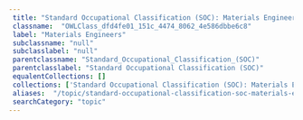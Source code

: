 ```yaml
--- 
 title: "Standard Occupational Classification (SOC): Materials Engineers" 
 classname:  "OWLClass_dfd4fe01_151c_4474_8062_4e586dbbe6c8" 
 label: "Materials Engineers" 
 subclassname: "null" 
 subclasslabel: "null" 
 parentclassname: "Standard_Occupational_Classification_(SOC)" 
 parentclasslabel: "Standard Occupational Classification (SOC)" 
 equalentCollections: [] 
 collections: ['Standard Occupational Classification (SOC): Materials Engineers']
 aliases:  "/topic/standard-occupational-classification-soc-materials-engineers"  
 searchCategory: "topic" 
---
```

